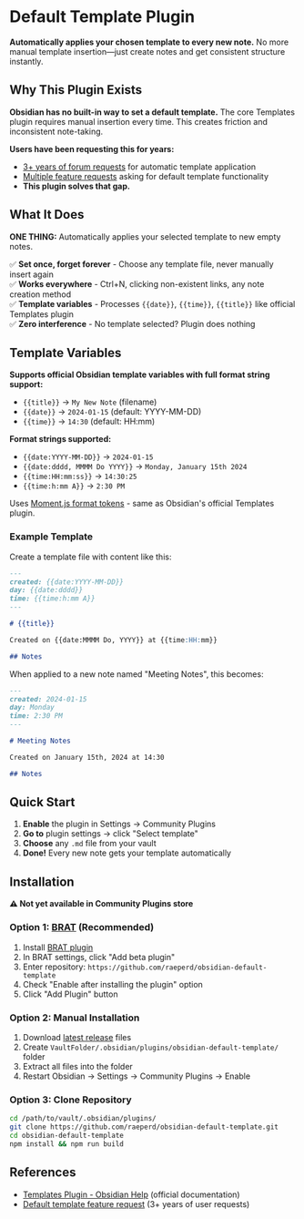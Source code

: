 # Default Template Plugin

**Automatically applies your chosen template to every new note.** No more manual template insertion—just create notes and get consistent structure instantly.

## Why This Plugin Exists

**Obsidian has no built-in way to set a default template.** The core Templates plugin requires manual insertion every time. This creates friction and inconsistent note-taking.

**Users have been requesting this for years:**
- [3+ years of forum requests](https://forum.obsidian.md/t/default-template-for-new-note-cltr-n-click-to-non-existing-note/10332) for automatic template application
- [Multiple feature requests](https://forum.obsidian.md/t/add-a-default-template-for-new-notes/75223) asking for default template functionality
- **This plugin solves that gap.**

## What It Does

**ONE THING:** Automatically applies your selected template to new empty notes.

✅ **Set once, forget forever** - Choose any template file, never manually insert again  
✅ **Works everywhere** - Ctrl+N, clicking non-existent links, any note creation method  
✅ **Template variables** - Processes `{{date}}`, `{{time}}`, `{{title}}` like official Templates plugin  
✅ **Zero interference** - No template selected? Plugin does nothing

## Template Variables

**Supports official Obsidian template variables with full format string support:**

- `{{title}}` → `My New Note` (filename)
- `{{date}}` → `2024-01-15` (default: YYYY-MM-DD)
- `{{time}}` → `14:30` (default: HH:mm)

**Format strings supported:**
- `{{date:YYYY-MM-DD}}` → `2024-01-15`
- `{{date:dddd, MMMM Do YYYY}}` → `Monday, January 15th 2024`
- `{{time:HH:mm:ss}}` → `14:30:25`
- `{{time:h:mm A}}` → `2:30 PM`

Uses [Moment.js format tokens](https://momentjs.com/docs/#/displaying/format/) - same as Obsidian's official Templates plugin.

### Example Template

Create a template file with content like this:
```markdown
---
created: {{date:YYYY-MM-DD}}
day: {{date:dddd}}
time: {{time:h:mm A}}
---

# {{title}}

Created on {{date:MMMM Do, YYYY}} at {{time:HH:mm}}

## Notes

```

When applied to a new note named "Meeting Notes", this becomes:
```markdown
---
created: 2024-01-15
day: Monday  
time: 2:30 PM
---

# Meeting Notes

Created on January 15th, 2024 at 14:30

## Notes

```

## Quick Start

1. **Enable** the plugin in Settings → Community Plugins
2. **Go to** plugin settings → click "Select template"  
3. **Choose** any `.md` file from your vault
4. **Done!** Every new note gets your template automatically

## Installation

**⚠️ Not yet available in Community Plugins store**

### Option 1: [BRAT](https://github.com/TfTHacker/obsidian42-brat) (Recommended)
1. Install [BRAT plugin](https://obsidian.md/plugins?id=obsidian42-brat)
2. In BRAT settings, click "Add beta plugin"
3. Enter repository: `https://github.com/raeperd/obsidian-default-template`
4. Check "Enable after installing the plugin" option
5. Click "Add Plugin" button

### Option 2: Manual Installation
1. Download [latest release](https://github.com/raeperd/obsidian-default-template/releases) files
2. Create `VaultFolder/.obsidian/plugins/obsidian-default-template/` folder  
3. Extract all files into the folder
4. Restart Obsidian → Settings → Community Plugins → Enable

### Option 3: Clone Repository
```bash
cd /path/to/vault/.obsidian/plugins/
git clone https://github.com/raeperd/obsidian-default-template.git
cd obsidian-default-template
npm install && npm run build
```

## References

- [Templates Plugin - Obsidian Help](https://help.obsidian.md/plugins/templates) (official documentation)
- [Default template feature request](https://forum.obsidian.md/t/default-template-for-new-note-cltr-n-click-to-non-existing-note/10332) (3+ years of user requests)
